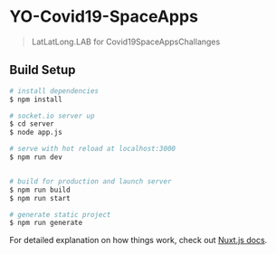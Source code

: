 # YO-Covid19-SpaceApps

> LatLatLong.LAB for Covid19SpaceAppsChallanges

## Build Setup

```bash
# install dependencies
$ npm install

# socket.io server up
$ cd server
$ node app.js

# serve with hot reload at localhost:3000
$ npm run dev


# build for production and launch server
$ npm run build
$ npm run start

# generate static project
$ npm run generate
```

For detailed explanation on how things work, check out [Nuxt.js docs](https://nuxtjs.org).

